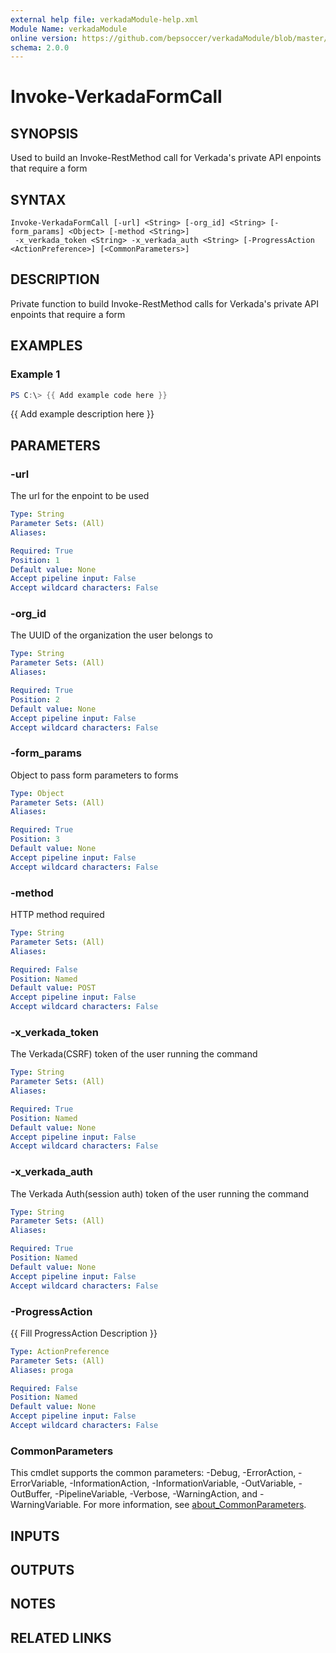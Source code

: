 ```yaml
---
external help file: verkadaModule-help.xml
Module Name: verkadaModule
online version: https://github.com/bepsoccer/verkadaModule/blob/master/docs/function-documentation/Get-VerkadaWorkplaceEmployee.md
schema: 2.0.0
---
```


# Invoke-VerkadaFormCall

## SYNOPSIS
Used to build an Invoke-RestMethod call for Verkada's private API enpoints that require a form

## SYNTAX

```
Invoke-VerkadaFormCall [-url] <String> [-org_id] <String> [-form_params] <Object> [-method <String>]
 -x_verkada_token <String> -x_verkada_auth <String> [-ProgressAction <ActionPreference>] [<CommonParameters>]
```

## DESCRIPTION
Private function to build Invoke-RestMethod calls for Verkada's private API enpoints that require a form

## EXAMPLES

### Example 1
```powershell
PS C:\> {{ Add example code here }}
```

{{ Add example description here }}

## PARAMETERS

### -url
The url for the enpoint to be used

```yaml
Type: String
Parameter Sets: (All)
Aliases:

Required: True
Position: 1
Default value: None
Accept pipeline input: False
Accept wildcard characters: False
```

### -org_id
The UUID of the organization the user belongs to

```yaml
Type: String
Parameter Sets: (All)
Aliases:

Required: True
Position: 2
Default value: None
Accept pipeline input: False
Accept wildcard characters: False
```

### -form_params
Object to pass form parameters to forms

```yaml
Type: Object
Parameter Sets: (All)
Aliases:

Required: True
Position: 3
Default value: None
Accept pipeline input: False
Accept wildcard characters: False
```

### -method
HTTP method required

```yaml
Type: String
Parameter Sets: (All)
Aliases:

Required: False
Position: Named
Default value: POST
Accept pipeline input: False
Accept wildcard characters: False
```

### -x_verkada_token
The Verkada(CSRF) token of the user running the command

```yaml
Type: String
Parameter Sets: (All)
Aliases:

Required: True
Position: Named
Default value: None
Accept pipeline input: False
Accept wildcard characters: False
```

### -x_verkada_auth
The Verkada Auth(session auth) token of the user running the command

```yaml
Type: String
Parameter Sets: (All)
Aliases:

Required: True
Position: Named
Default value: None
Accept pipeline input: False
Accept wildcard characters: False
```

### -ProgressAction
{{ Fill ProgressAction Description }}

```yaml
Type: ActionPreference
Parameter Sets: (All)
Aliases: proga

Required: False
Position: Named
Default value: None
Accept pipeline input: False
Accept wildcard characters: False
```

### CommonParameters
This cmdlet supports the common parameters: -Debug, -ErrorAction, -ErrorVariable, -InformationAction, -InformationVariable, -OutVariable, -OutBuffer, -PipelineVariable, -Verbose, -WarningAction, and -WarningVariable. For more information, see [about_CommonParameters](http://go.microsoft.com/fwlink/?LinkID=113216).

## INPUTS

## OUTPUTS

## NOTES

## RELATED LINKS
